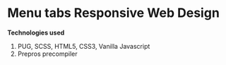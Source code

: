 # Menu tabs Responsive Web Design

**Technologies used**

1.  PUG, SCSS, HTML5, CSS3, Vanilla Javascript
2.  Prepros precompiler

